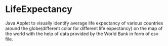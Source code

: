 # LifeExpectancy
Java Applet to visually identify average life expectancy of various countries around the globe(different color for different life expectancy) on the map of the world with the help of data provided by the World Bank in form of csv file.
